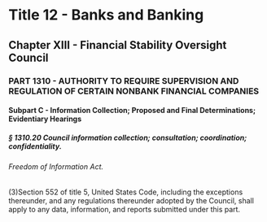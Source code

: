 
# Title 12 - Banks and Banking
## Chapter XIII - Financial Stability Oversight Council
### PART 1310 - AUTHORITY TO REQUIRE SUPERVISION AND REGULATION OF CERTAIN NONBANK FINANCIAL COMPANIES
#### Subpart C - Information Collection; Proposed and Final Determinations; Evidentiary Hearings
##### § 1310.20 Council information collection; consultation; coordination; confidentiality.
###### Freedom of Information Act.

(3)Section 552 of title 5, United States Code, including the exceptions thereunder, and any regulations thereunder adopted by the Council, shall apply to any data, information, and reports submitted under this part.
